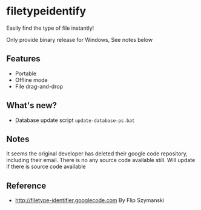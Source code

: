 # filetypeidentify
Easily find the type of file instantly!

Only provide binary release for Windows, See notes below

## Features
- Portable
- Offline mode
- File drag-and-drop

## What's new?
- Database update script `update-database-ps.bat`

## Notes
It seems the original developer has deleted their google code repository, including their email. There is no any source code available still. Will update if there is source code available


## Reference
- http://filetype-identifier.googlecode.com By Flip Szymanski

